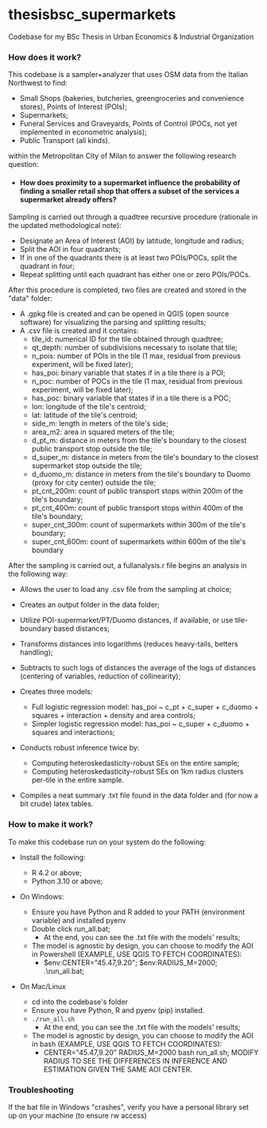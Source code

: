 # thesisbsc_supermarkets
Codebase for my BSc Thesis in Urban Economics &amp; Industrial Organization 





### How does it work?

This codebase is a sampler+analyzer that uses OSM data from the Italian Northwest to find:
  - Small Shops (bakeries, butcheries, greengroceries and convenience stores), Points of Interest (POIs);
  - Supermarkets;
  - Funeral Services and Graveyards, Points of Control (POCs, not yet implemented in econometric analysis);
  - Public Transport (all kinds).

within the Metropolitan City of Milan to answer the following research question:
  - #### How does proximity to a supermarket influence the probability of finding a smaller retail shop that offers a subset of the services a supermarket already offers?

Sampling is carried out through a quadtree recursive procedure (rationale in the updated methodological note):
  - Designate an Area of Interest (AOI) by latitude, longitude and radius;
  - Split the AOI in four quadrants;
  - If in one of the quadrants there is at least two POIs/POCs, split the quadrant in four;
  - Repeat splitting until each quadrant has either one or zero POIs/POCs.

After this procedure is completed, two files are created and stored in the "data" folder:
   - A .gpkg file is created and can be opened in QGIS (open source software) for visualizing the parsing and splitting results;
   - A .csv file is created and it contains:
     - tile_id: numerical ID for the tile obtained through quadtree;
     - qt_depth: number of subdivisions necessary to isolate that tile;
     - n_pois: number of POIs in the tile (1 max, residual from previous experiment, will be fixed later);
     - has_poi: binary variable that states if in a tile there is a POI;
     - n_poc: number of POCs in the tile (1 max, residual from previous experiment, will be fixed later);
     - has_poc: binary variable that states if in a tile there is a POC;
     - lon: longitude of the tile's centroid;
     - lat: latitude of the tile's centroid;
     - side_m: length in meters of the tile's side;
     - area_m2: area in squared meters of the tile;
     - d_pt_m: distance in meters from the tile's boundary to the closest public transport stop outside the tile;
     - d_super_m: distance in meters from the tile's boundary to the closest supermarket stop outside the tile;
     - d_duomo_m: distance in meters from the tile's boundary to Duomo (proxy for city center) outside the tile;
     - pt_cnt_200m: count of public transport stops within 200m of the tile's boundary;
     - pt_cnt_400m: count of public transport stops within 400m of the tile's boundary;
     - super_cnt_300m: count of supermarkets within 300m of the tile's boundary;
     - super_cnt_600m: count of supermarkets within 600m of the tile's boundary

After the sampling is carried out, a fullanalysis.r file begins an analysis in the following way:
   - Allows the user to load any .csv file from the sampling at choice;
   - Creates an output folder in the data folder;
   - Utilize POI-supermarket/PT/Duomo distances, if available, or use tile-boundary based distances;
   - Transforms distances into logarithms (reduces heavy-tails, betters handling);
   - Subtracts to such logs of distances the average of the logs of distances (centering of variables, reduction of collinearity); 
   - Creates three models:
      - Full logistic regression model: has_poi ~ c_pt + c_super + c_duomo + squares + interaction + density and area controls;
      - Simpler logistic regression model: has_poi ~ c_super + c_duomo + squares and interactions;

   - Conducts robust inference twice by:
      - Computing heteroskedasticity-robust SEs on the entire sample;
      - Computing heteroskedasticity-robust SEs on 1km radius clusters per-tile in the entire sample.

   - Compiles a neat summary .txt file found in the data folder and (for now a bit crude) latex tables.

### How to make it work?

To make this codebase run on your system do the following:

   - Install the following:
      - R 4.2 or above;
      - Python 3.10 or above;

   - On Windows:
      - Ensure you have Python and R added to your PATH (environment variable) and installed pyenv
      - Double click run_all.bat;
         - At the end, you can see the .txt file with the models' results;
      - The model is agnostic by design, you can choose to modify the AOI in Powershell (EXAMPLE, USE QGIS TO FETCH COORDINATES):
         - $env:CENTER="45.47,9.20"; $env:RADIUS_M=2000; .\run_all.bat;          
        
   - On Mac/Linux
      - cd into the codebase's folder
      - Ensure you have Python, R and pyenv (pip) installed.
      - `./run_all.sh`
         - At the end, you can see the .txt file with the models' results;
      - The model is agnostic by design, you can choose to modify the AOI in bash (EXAMPLE, USE QGIS TO FETCH COORDINATES):
         - CENTER="45.47,9.20" RADIUS_M=2000 bash run_all.sh; MODIFY RADIUS TO SEE THE DIFFERENCES IN INFERENCE AND ESTIMATION GIVEN THE SAME AOI CENTER.          

### Troubleshooting

If the bat file in Windows "crashes", verify you have a personal library set up on your machine (to ensure rw access)
 

